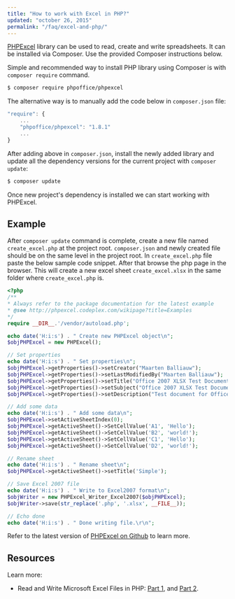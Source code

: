 ```yaml
---
title: "How to work with Excel in PHP?"
updated: "october 26, 2015"
permalink: "/faq/excel-and-php/"
---
```


[PHPExcel] library can be used to read, create and write spreadsheets. It can be installed via Composer. Use the provided Composer instructions below.

Simple and recommended way to install PHP library using Composer is with `composer require` command.

~~~bash
$ composer require phpoffice/phpexcel
~~~

The alternative way is to manually add the code below in `composer.json` file:

~~~javascript
"require": {
    ...
    "phpoffice/phpexcel": "1.8.1"
    ...
}
~~~

After adding above in `composer.json`, install the newly added library and update all the dependency versions for the current project with `composer update`:

~~~bash
$ composer update
~~~

Once new project's dependency is installed we can start working with PHPExcel.

## Example

After `composer update` command is complete, create a new file named `create_excel.php` at the project root. `composer.json` and newly created file should be on the same level in the project root. In `create_excel.php` file paste the below sample code snippet. After that browse the php page in the browser. This will create a new excel sheet `create_excel.xlsx` in the same folder where `create_excel.php` is.

~~~php
<?php
/**
* Always refer to the package documentation for the latest example
* @see http://phpexcel.codeplex.com/wikipage?title=Examples
*/
require __DIR__.'/vendor/autoload.php';

echo date('H:i:s') . " Create new PHPExcel object\n";
$objPHPExcel = new PHPExcel();

// Set properties
echo date('H:i:s') . " Set properties\n";
$objPHPExcel->getProperties()->setCreator("Maarten Balliauw");
$objPHPExcel->getProperties()->setLastModifiedBy("Maarten Balliauw");
$objPHPExcel->getProperties()->setTitle("Office 2007 XLSX Test Document");
$objPHPExcel->getProperties()->setSubject("Office 2007 XLSX Test Document");
$objPHPExcel->getProperties()->setDescription("Test document for Office 2007 XLSX, generated using PHP classes.");

// Add some data
echo date('H:i:s') . " Add some data\n";
$objPHPExcel->setActiveSheetIndex(0);
$objPHPExcel->getActiveSheet()->SetCellValue('A1', 'Hello');
$objPHPExcel->getActiveSheet()->SetCellValue('B2', 'world!');
$objPHPExcel->getActiveSheet()->SetCellValue('C1', 'Hello');
$objPHPExcel->getActiveSheet()->SetCellValue('D2', 'world!');

// Rename sheet
echo date('H:i:s') . " Rename sheet\n";
$objPHPExcel->getActiveSheet()->setTitle('Simple');

// Save Excel 2007 file
echo date('H:i:s') . " Write to Excel2007 format\n";
$objWriter = new PHPExcel_Writer_Excel2007($objPHPExcel);
$objWriter->save(str_replace('.php', '.xlsx', __FILE__));

// Echo done
echo date('H:i:s') . " Done writing file.\r\n";
~~~

Refer to the latest version of [PHPExcel on Github] to learn more.

## Resources

Learn more:

* Read and Write Microsoft Excel Files in PHP: [Part 1](http://www.phpclasses.org/blog/post/322-Read-and-Write-Microsoft-Excel-Files-in-PHP-Part-1-Reading-XLS-files-for-Download.html), and [Part 2](http://www.phpclasses.org/blog/post/324-Read-and-Write-Microsoft-Excel-Files-in-PHP-Part-2-Writing-XLS-files.html).


[PHPExcel]: http://phpexcel.codeplex.com/
[PHPExcel on Github]: https://github.com/PHPOffice/PHPExcel
